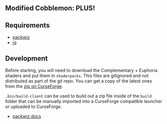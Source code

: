 ## Modified Cobblemon: PLUS!

## Requirements

* [packwiz](https://github.com/packwiz/packwiz)
* [jq](https://jqlang.org/download/)

## Development

Before starting, you will need to download the Complementary + Euphoria shaders and put them in `shaderpacks`. This files are gitignored and not distributed as part of the git repo. You can get a copy of the latest ones from the [zip on CurseForge](https://www.curseforge.com/minecraft/modpacks/modified-cobblemon-plus/files/all).

`.bin/build-client` can be used to build out a zip file inside of the `build` folder that can be manually imported into a CurseForge compatible launcher or uploaded to CurseForge.

* [packwiz docs](https://packwiz.infra.link/tutorials/creating/getting-started/)
